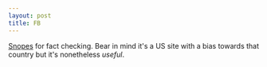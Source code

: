 ```yaml
---
layout: post
title: FB
---
```


[Snopes](https://www.snopes.com/) for fact checking.  Bear in mind it's a US site with a bias towards that country but it's nonetheless *useful*.

